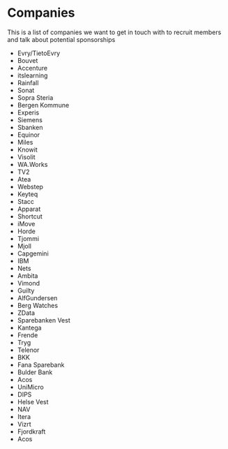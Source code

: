 # Companies

This is a list of companies we want to get in touch with to recruit members and talk about potential sponsorships

- Evry/TietoEvry
- Bouvet
- Accenture
- itslearning
- Rainfall
- Sonat
- Sopra Steria
- Bergen Kommune
- Experis
- Siemens
- Sbanken
- Equinor
- Miles
- Knowit
- Visolit
- WA.Works
- TV2
- Atea
- Webstep
- Keyteq
- Stacc
- Apparat
- Shortcut
- iMove
- Horde
- Tjommi
- Mjoll
- Capgemini
- IBM
- Nets
- Ambita
- Vimond
- Guilty
- AlfGundersen
- Berg Watches
- ZData
- Sparebanken Vest
- Kantega
- Frende
- Tryg
- Telenor
- BKK
- Fana Sparebank
- Bulder Bank
- Acos
- UniMicro
- DIPS
- Helse Vest
- NAV
- Itera
- Vizrt
- Fjordkraft
- Acos
